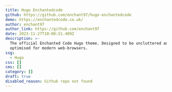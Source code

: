 ```yaml
---
title: Hugo Enchantedcode
github: https://github.com/enchant97/hugo-enchantedcode
demo: https://enchantedcode.co.uk/
author: enchant97
author_link: https://github.com/enchant97
date: 2023-11-27T10:00:51.409Z
description: >-
  The official Enchanted Code Hugo theme. Designed to be uncluttered and
  optimised for modern web-browsers.
ssg:
  - Hugo
css: []
cms: []
category: []
draft: true
disabled_reason: Github repo not found
---
```

